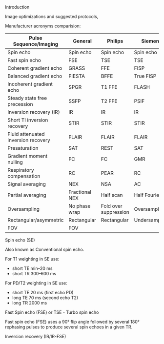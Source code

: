 Introduction 

Image optimizations and suggested protocols, 


Manufacturer acronyms comparision:

| Pulse Sequence/Imaging        | General      | Philips      | Siemens      | Option         |
|-------------------------------|--------------|--------------|--------------|----------------|
| Spin echo                     | Spin echo    | Spin echo    | Spin echo    |                |
| Fast spin echo                | FSE          | TSE          | TSE          |                |
| Coherent gradient echo        | GRASS        | FFE          | FISP         |                |
| Balanced gradient echo        | FIESTA       | BFFE         | True FISP    |                |
| Incoherent gradient echo      | SPGR         | T1 FFE       | FLASH        |                |
| Steady state free precession  | SSFP         | T2 FFE       | PSIF         |                |
| Inversion recovery (IR)       | IR           | IR           | IR           |                |
| Short TI inversion recovery   | STIR         | STIR         | STIR         |                |
| Fluid attenuated inversion recovery   | FLAIR        | FLAIR        | FLAIR        |                |
| Presaturation                 | SAT          | REST         | SAT          |                |
| Gradient moment nulling       | FC           | FC           | GMR          |                |
| Respiratory compensation      | RC           | PEAR         | RC           |                |
| Signal averaging              | NEX          | NSA          | AC           |                |
| Partial averaging             | Fractional NEX| Half scan   | Half Fourier |                |
| Oversampling                  | No phase wrap| Fold over suppression   | Oversampling |                |
| Rectangular/asymmetric        | Rectangular  | Rectangular  | Undersampling|                |
| FOV                           | FOV          |              |              |                |

Spin echo (SE) 

Also known as Conventional spin echo. 

For T1 weighting in SE use: 
- short TE min–20 ms 
- short TR 300–600 ms 

For PD/T2 weighting in SE use:
- short TE 20 ms (first echo PD)
- long TE 70 ms (second echo T2)
- long TR 2000 ms


Fast Spin echo (FSE) or TSE - Turbo spin echo 

Fast spin echo (FSE) uses a 90° flip angle followed by several 180° rephasing
pulses to produce several spin echoes in a given TR.

Inversion recovery (IR/IR-FSE)
